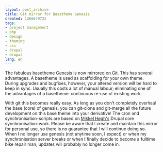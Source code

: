 ```yaml
---
layout: post_archive
title: Git mirror for Basetheme Genesis
created: 1266679732
tags:
- project management
- php
- design
- theming
- css
- drupal
- drupal
lang: en
---
```

The fabulous basetheme [Genesis](http://drupal.org/project/genesis) is now [mirrored on Git](http://github.com/berkes/Genesis). This has several advantages. A basetheme is used as scaffolding for your own theme. During upgrades and bugfixes, however, your altered version will be hard to keep in sync. Usually this costs a lot of manual labour; eliminating one of the advantages of a basetheme: continuous re-use of existing work.

With git this becomes really easy. As long as you don't completely overhaul the base (core) of genesis, you can git-clone and git-merge all the future development on this base theme into your derivative! The cron and synchronisation-scripts are based on [Mikkel Høgh's](http://mikkel.hoegh.org/blog/2008/feb/19/a_git_mirror_for_drupal_cvs/) Drupal core synchronisation-work. Please be aware that I create and maintain this mirror for personal use, so there is no guarantee that I will continue doing so. When I no longer use genesis (not anytime soon, I expect) or when my synchronisation server breaks or when I finally decide to become a fulltime bike repair man, updates will probably no longer come in.
